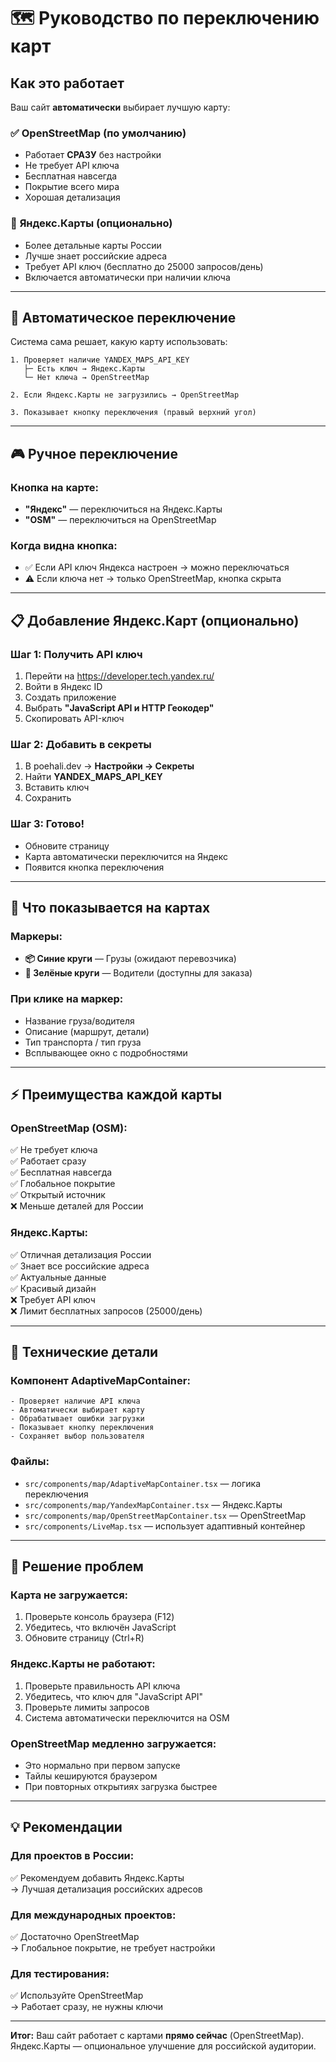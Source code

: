 # 🗺️ Руководство по переключению карт

## Как это работает

Ваш сайт **автоматически** выбирает лучшую карту:

### ✅ **OpenStreetMap** (по умолчанию)
- Работает **СРАЗУ** без настройки
- Не требует API ключа
- Бесплатная навсегда
- Покрытие всего мира
- Хорошая детализация

### 🌟 **Яндекс.Карты** (опционально)
- Более детальные карты России
- Лучше знает российские адреса
- Требует API ключ (бесплатно до 25000 запросов/день)
- Включается автоматически при наличии ключа

---

## 🔄 Автоматическое переключение

Система сама решает, какую карту использовать:

```
1. Проверяет наличие YANDEX_MAPS_API_KEY
   ├─ Есть ключ → Яндекс.Карты
   └─ Нет ключа → OpenStreetMap

2. Если Яндекс.Карты не загрузились → OpenStreetMap

3. Показывает кнопку переключения (правый верхний угол)
```

---

## 🎮 Ручное переключение

### Кнопка на карте:
- **"Яндекс"** — переключиться на Яндекс.Карты
- **"OSM"** — переключиться на OpenStreetMap

### Когда видна кнопка:
- ✅ Если API ключ Яндекса настроен → можно переключаться
- ⚠️ Если ключа нет → только OpenStreetMap, кнопка скрыта

---

## 📋 Добавление Яндекс.Карт (опционально)

### Шаг 1: Получить API ключ
1. Перейти на https://developer.tech.yandex.ru/
2. Войти в Яндекс ID
3. Создать приложение
4. Выбрать **"JavaScript API и HTTP Геокодер"**
5. Скопировать API-ключ

### Шаг 2: Добавить в секреты
1. В poehali.dev → **Настройки → Секреты**
2. Найти **YANDEX_MAPS_API_KEY**
3. Вставить ключ
4. Сохранить

### Шаг 3: Готово!
- Обновите страницу
- Карта автоматически переключится на Яндекс
- Появится кнопка переключения

---

## 🎨 Что показывается на картах

### Маркеры:
- **📦 Синие круги** — Грузы (ожидают перевозчика)
- **🚚 Зелёные круги** — Водители (доступны для заказа)

### При клике на маркер:
- Название груза/водителя
- Описание (маршрут, детали)
- Тип транспорта / тип груза
- Всплывающее окно с подробностями

---

## ⚡ Преимущества каждой карты

### OpenStreetMap (OSM):
✅ Не требует ключа  
✅ Работает сразу  
✅ Бесплатная навсегда  
✅ Глобальное покрытие  
✅ Открытый источник  
❌ Меньше деталей для России

### Яндекс.Карты:
✅ Отличная детализация России  
✅ Знает все российские адреса  
✅ Актуальные данные  
✅ Красивый дизайн  
❌ Требует API ключ  
❌ Лимит бесплатных запросов (25000/день)

---

## 🔧 Технические детали

### Компонент AdaptiveMapContainer:
```tsx
- Проверяет наличие API ключа
- Автоматически выбирает карту
- Обрабатывает ошибки загрузки
- Показывает кнопку переключения
- Сохраняет выбор пользователя
```

### Файлы:
- `src/components/map/AdaptiveMapContainer.tsx` — логика переключения
- `src/components/map/YandexMapContainer.tsx` — Яндекс.Карты
- `src/components/map/OpenStreetMapContainer.tsx` — OpenStreetMap
- `src/components/LiveMap.tsx` — использует адаптивный контейнер

---

## 🐛 Решение проблем

### Карта не загружается:
1. Проверьте консоль браузера (F12)
2. Убедитесь, что включён JavaScript
3. Обновите страницу (Ctrl+R)

### Яндекс.Карты не работают:
1. Проверьте правильность API ключа
2. Убедитесь, что ключ для "JavaScript API"
3. Проверьте лимиты запросов
4. Система автоматически переключится на OSM

### OpenStreetMap медленно загружается:
- Это нормально при первом запуске
- Тайлы кешируются браузером
- При повторных открытиях загрузка быстрее

---

## 💡 Рекомендации

### Для проектов в России:
✅ Рекомендуем добавить Яндекс.Карты  
→ Лучшая детализация российских адресов

### Для международных проектов:
✅ Достаточно OpenStreetMap  
→ Глобальное покрытие, не требует настройки

### Для тестирования:
✅ Используйте OpenStreetMap  
→ Работает сразу, не нужны ключи

---

**Итог:** Ваш сайт работает с картами **прямо сейчас** (OpenStreetMap). Яндекс.Карты — опциональное улучшение для российской аудитории.
